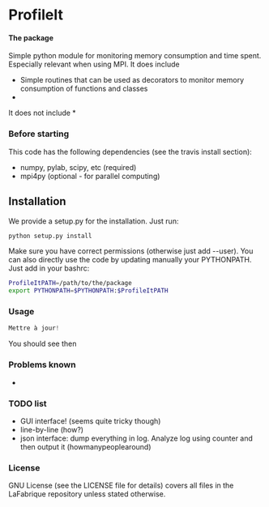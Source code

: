 ProfileIt
==

#### The package
Simple python module for monitoring memory consumption and time spent.
Especially relevant when using MPI.
It does include
* Simple routines that can be used as decorators to monitor memory consumption of functions and classes
*

It does not include
*

### Before starting
This code has the following dependencies (see the travis install section):
* numpy, pylab, scipy, etc (required)
* mpi4py (optional - for parallel computing)

## Installation
We provide a setup.py for the installation. Just run:
```bash
python setup.py install
```
Make sure you have correct permissions (otherwise just add --user).
You can also directly use the code by updating manually your PYTHONPATH.
Just add in your bashrc:
```bash
ProfileItPATH=/path/to/the/package
export PYTHONPATH=$PYTHONPATH:$ProfileItPATH
```

### Usage

```python
Mettre à jour!
```
You should see then


### Problems known
*

### TODO list
* GUI interface! (seems quite tricky though)
* line-by-line (how?)
* json interface: dump everything in log.
Analyze log using counter and then output it (howmanypeoplearound)

### License
GNU License (see the LICENSE file for details) covers all files
in the LaFabrique repository unless stated otherwise.
